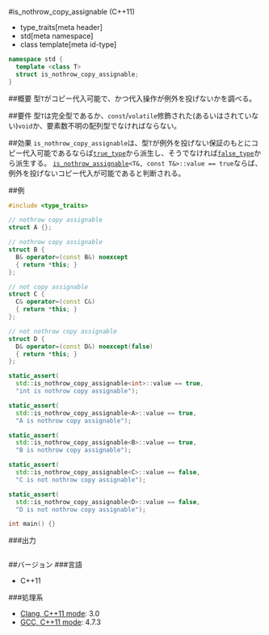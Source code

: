 #is_nothrow_copy_assignable (C++11)
* type_traits[meta header]
* std[meta namespace]
* class template[meta id-type]

```cpp
namespace std {
  template <class T>
  struct is_nothrow_copy_assignable;
}
```

##概要
型`T`がコピー代入可能で、かつ代入操作が例外を投げないかを調べる。


##要件
型`T`は完全型であるか、`const`/`volatile`修飾された(あるいはされていない)`void`か、要素数不明の配列型でなければならない。


##効果
`is_nothrow_copy_assignable`は、型`T`が例外を投げない保証のもとにコピー代入可能であるならば[`true_type`](./integral_constant-true_type-false_type.md)から派生し、そうでなければ[`false_type`](./integral_constant-true_type-false_type.md)から派生する。 
[`is_nothrow_assignable`](./is_nothrow_assignable.md)`<T&, const T&>::value == true`ならば、例外を投げないコピー代入が可能であると判断される。


##例
```cpp
#include <type_traits>

// nothrow copy assignable
struct A {};

// nothrow copy assignable
struct B {
  B& operator=(const B&) noexcept
  { return *this; }
};

// not copy assignable
struct C {
  C& operator=(const C&)
  { return *this; }
};

// not nothrow copy assignable
struct D {
  D& operator=(const D&) noexcept(false)
  { return *this; }
};

static_assert(
  std::is_nothrow_copy_assignable<int>::value == true,
  "int is nothrow copy assignable");

static_assert(
  std::is_nothrow_copy_assignable<A>::value == true,
  "A is nothrow copy assignable");

static_assert(
  std::is_nothrow_copy_assignable<B>::value == true,
  "B is nothrow copy assignable");

static_assert(
  std::is_nothrow_copy_assignable<C>::value == false,
  "C is not nothrow copy assignable");

static_assert(
  std::is_nothrow_copy_assignable<D>::value == false,
  "D is not nothrow copy assignable");

int main() {}
```

###出力
```
```

##バージョン
###言語
- C++11

###処理系
- [Clang, C++11 mode](/implementation.md#clang): 3.0
- [GCC, C++11 mode](/implementation.md#gcc): 4.7.3

